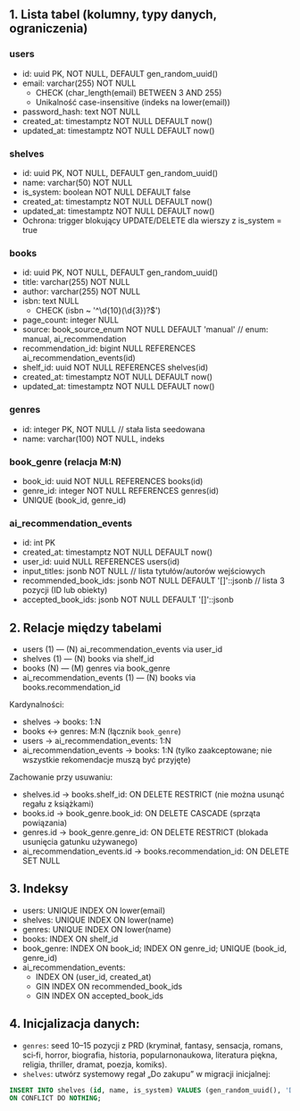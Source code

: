 ## 1. Lista tabel (kolumny, typy danych, ograniczenia)

### users
- id: uuid PK, NOT NULL, DEFAULT gen_random_uuid()
- email: varchar(255) NOT NULL
  - CHECK (char_length(email) BETWEEN 3 AND 255)
  - Unikalność case-insensitive (indeks na lower(email))
- password_hash: text NOT NULL
- created_at: timestamptz NOT NULL DEFAULT now()
- updated_at: timestamptz NOT NULL DEFAULT now()

### shelves
- id: uuid PK, NOT NULL, DEFAULT gen_random_uuid()
- name: varchar(50) NOT NULL
- is_system: boolean NOT NULL DEFAULT false
- created_at: timestamptz NOT NULL DEFAULT now()
- updated_at: timestamptz NOT NULL DEFAULT now()
- Ochrona: trigger blokujący UPDATE/DELETE dla wierszy z is_system = true

### books
- id: uuid PK, NOT NULL, DEFAULT gen_random_uuid()
- title: varchar(255) NOT NULL
- author: varchar(255) NOT NULL
- isbn: text NULL
  - CHECK (isbn ~ '^\d{10}(\d{3})?$')
- page_count: integer NULL
- source: book_source_enum NOT NULL DEFAULT 'manual'  // enum: manual, ai_recommendation
- recommendation_id: bigint NULL REFERENCES ai_recommendation_events(id)
- shelf_id: uuid NOT NULL REFERENCES shelves(id)
- created_at: timestamptz NOT NULL DEFAULT now()
- updated_at: timestamptz NOT NULL DEFAULT now()

### genres
- id: integer PK, NOT NULL  // stała lista seedowana
- name: varchar(100) NOT NULL, indeks

### book_genre (relacja M:N)
- book_id: uuid NOT NULL REFERENCES books(id)
- genre_id: integer NOT NULL REFERENCES genres(id)
- UNIQUE (book_id, genre_id)

### ai_recommendation_events
- id: int PK
- created_at: timestamptz NOT NULL DEFAULT now()
- user_id: uuid NULL REFERENCES users(id)
- input_titles: jsonb NOT NULL  // lista tytułów/autorów wejściowych
- recommended_book_ids: jsonb NOT NULL DEFAULT '[]'::jsonb  // lista 3 pozycji (ID lub obiekty)
- accepted_book_ids: jsonb NOT NULL DEFAULT '[]'::jsonb

## 2. Relacje między tabelami
- users (1) — (N) ai_recommendation_events via user_id
- shelves (1) — (N) books via shelf_id
- books (N) — (M) genres via book_genre
- ai_recommendation_events (1) — (N) books via books.recommendation_id

Kardynalności:
- shelves → books: 1:N
- books ↔ genres: M:N (łącznik `book_genre`)
- users → ai_recommendation_events: 1:N
- ai_recommendation_events → books: 1:N (tylko zaakceptowane; nie wszystkie rekomendacje muszą być przyjęte)

Zachowanie przy usuwaniu:
- shelves.id → books.shelf_id: ON DELETE RESTRICT (nie można usunąć regału z książkami)
- books.id → book_genre.book_id: ON DELETE CASCADE (sprząta powiązania)
- genres.id → book_genre.genre_id: ON DELETE RESTRICT (blokada usunięcia gatunku używanego)
- ai_recommendation_events.id → books.recommendation_id: ON DELETE SET NULL

## 3. Indeksy
- users: UNIQUE INDEX ON lower(email)
- shelves: UNIQUE INDEX ON lower(name)
- genres: UNIQUE INDEX ON lower(name)
- books: INDEX ON shelf_id
- book_genre: INDEX ON book_id; INDEX ON genre_id; UNIQUE (book_id, genre_id)
- ai_recommendation_events:
  - INDEX ON (user_id, created_at)
  - GIN INDEX ON recommended_book_ids
  - GIN INDEX ON accepted_book_ids

## 4. Inicjalizacja danych:
  - `genres`: seed 10–15 pozycji z PRD (kryminał, fantasy, sensacja, romans, sci‑fi, horror, biografia, historia, popularnonaukowa, literatura piękna, religia, thriller, dramat, poezja, komiks).
  - `shelves`: utwórz systemowy regał „Do zakupu” w migracji inicjalnej:
```sql
INSERT INTO shelves (id, name, is_system) VALUES (gen_random_uuid(), 'Do zakupu', true)
ON CONFLICT DO NOTHING;
```
